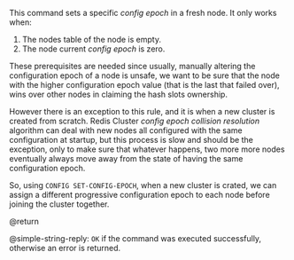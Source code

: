 This command sets a specific *config epoch* in a fresh node. It only works when:

1. The nodes table of the node is empty.
2. The node current *config epoch* is zero.

These prerequisites are needed since usually, manually altering the
configuration epoch of a node is unsafe, we want to be sure that the node with
the higher configuration epoch value (that is the last that failed over), wins
over other nodes in claiming the hash slots ownership.

However there is an exception to this rule, and it is when a new
cluster is created from scratch. Redis Cluster *config epoch collision
resolution* algorithm can deal with new nodes all configured with the
same configuration at startup, but this process is slow and should be
the exception, only to make sure that whatever happens, two more more
nodes eventually always move away from the state of having the same
configuration epoch.

So, using `CONFIG SET-CONFIG-EPOCH`, when a new cluster is crated, we can
assign a different progressive configuration epoch to each node before
joining the cluster together.

@return

@simple-string-reply: `OK` if the command was executed successfully, otherwise an error is returned.
